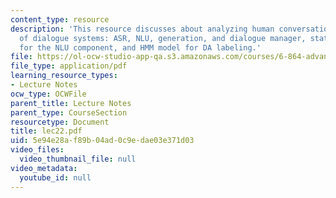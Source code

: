```yaml
---
content_type: resource
description: 'This resource discusses about analyzing human conversations, architecture
  of dialogue systems: ASR, NLU, generation, and dialogue manager, statistical model
  for the NLU component, and HMM model for DA labeling.'
file: https://ol-ocw-studio-app-qa.s3.amazonaws.com/courses/6-864-advanced-natural-language-processing-fall-2005/5e94e28af89b04ad0c9edae03e371d03_lec22.pdf
file_type: application/pdf
learning_resource_types:
- Lecture Notes
ocw_type: OCWFile
parent_title: Lecture Notes
parent_type: CourseSection
resourcetype: Document
title: lec22.pdf
uid: 5e94e28a-f89b-04ad-0c9e-dae03e371d03
video_files:
  video_thumbnail_file: null
video_metadata:
  youtube_id: null
---
```

